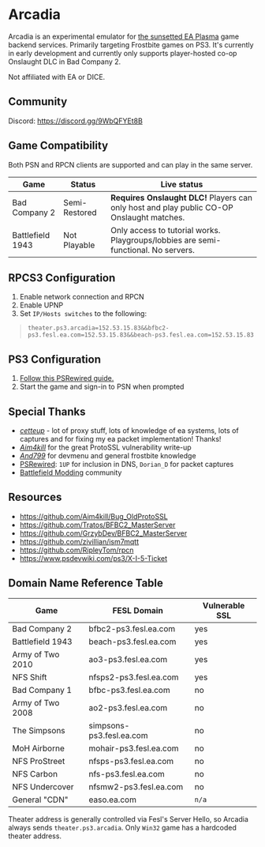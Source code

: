 # Arcadia

Arcadia is an experimental emulator for [the sunsetted EA Plasma](http://web.archive.org/web/20240506160521/https://www.ea.com/games/battlefield/legacy-sunset) game backend services. Primarily targeting Frostbite games on PS3.
It's currently in early development and currently only supports player-hosted co-op Onslaught DLC in Bad Company 2. 

Not affiliated with EA or DICE.

## Community

Discord: https://discord.gg/9WbQFYEt8B

## Game Compatibility

Both PSN and RPCN clients are supported and can play in the same server.

Game             |   Status | Live status
-----------------| ------   | ----- 
Bad Company 2    | Semi-Restored | **Requires Onslaught DLC!** Players can only host and play public CO-OP Onslaught matches.
Battlefield 1943 | Not Playable    | Only access to tutorial works. Playgroups/lobbies are semi-functional. No servers.

## RPCS3 Configuration

1. Enable network connection and RPCN
1. Enable UPNP
1. Set `IP/Hosts switches` to the following:

> `theater.ps3.arcadia=152.53.15.83&&bfbc2-ps3.fesl.ea.com=152.53.15.83&&beach-ps3.fesl.ea.com=152.53.15.83`

## PS3 Configuration

1. [Follow this PSRewired guide.](https://psrewired.com/guides/ps3)
5. Start the game and sign-in to PSN when prompted

## Special Thanks

* *[cetteup](https://github.com/cetteup)* - lot of proxy stuff, lots of knowledge of ea systems, lots of captures and for fixing my ea packet implementation! Thanks! 
* *[Aim4kill](https://github.com/Aim4kill)* for the great ProtoSSL vulnerability write-up
* *[And799](https://www.youtube.com/@andersson799)* for devmenu and general frostbite knowledge
* [PSRewired](https://psrewired.com): `1UP` for inclusion in DNS, `Dorian_D` for packet captures
* [Battlefield Modding](https://duckduckgo.com/?t=ffab&q=battlefield+modding+discord) community

## Resources

* https://github.com/Aim4kill/Bug_OldProtoSSL
* https://github.com/Tratos/BFBC2_MasterServer
* https://github.com/GrzybDev/BFBC2_MasterServer
* https://github.com/zivillian/ism7mqtt
* https://github.com/RipleyTom/rpcn
* https://www.psdevwiki.com/ps3/X-I-5-Ticket

## Domain Name Reference Table

Game             | FESL Domain | Vulnerable SSL
---------------- | ----------- | --------------
Bad Company 2    | bfbc2-ps3.fesl.ea.com    | yes
Battlefield 1943 | beach-ps3.fesl.ea.com    | yes
Army of Two 2010 | ao3-ps3.fesl.ea.com      | yes
NFS Shift        | nfsps2-ps3.fesl.ea.com   | yes
Bad Company 1    | bfbc-ps3.fesl.ea.com     | no
Army of Two 2008 | ao2-ps3.fesl.ea.com      | no
The Simpsons     | simpsons-ps3.fesl.ea.com | no
MoH Airborne     | mohair-ps3.fesl.ea.com   | no
NFS ProStreet    | nfsps-ps3.fesl.ea.com    | no
NFS Carbon       | nfs-ps3.fesl.ea.com      | no
NFS Undercover   | nfsmw2-ps3.fesl.ea.com   | no
General "CDN"    | easo.ea.com              | `n/a`

Theater address is generally controlled via Fesl's Server Hello, so Arcadia always sends `theater.ps3.arcadia`. Only `Win32` game has a hardcoded theater address. 
